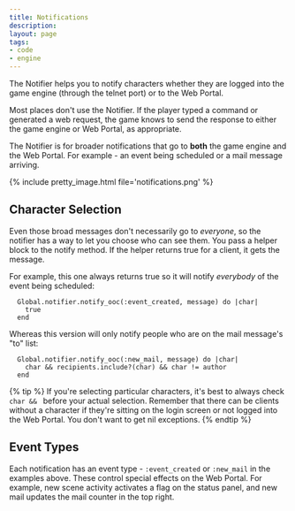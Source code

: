 ```yaml
---
title: Notifications
description:
layout: page
tags: 
- code
- engine
---
```


The Notifier helps you to notify characters whether they are logged into the game engine (through the telnet port) or to the Web Portal. 

Most places don't use the Notifier.  If the player typed a command or generated a web request, the game knows to send the response to either the game engine or Web Portal, as appropriate.

The Notifier is for broader notifications that go to **both** the game engine and the Web Portal.  For example - an event being scheduled or a mail message arriving.

{% include pretty_image.html file='notifications.png' %}

## Character Selection

Even those broad messages don't necessarily go to _everyone_, so the notifier has a way to let you choose who can see them.  You pass a helper block to the notify method.  If the helper returns true for a client, it gets the message. 

For example, this one always returns true so it will notify _everybody_ of the event being scheduled:

      Global.notifier.notify_ooc(:event_created, message) do |char|
        true
      end

Whereas this version will only notify people who are on the mail message's "to" list:

      Global.notifier.notify_ooc(:new_mail, message) do |char|
        char && recipients.include?(char) && char != author
      end

{% tip %} 
If you're selecting particular characters, it's best to always check  `char && `  before your actual selection.  Remember that there can be clients without a character if they're sitting on the login screen or not logged into the Web Portal.   You don't want to get nil exceptions.
{% endtip %}

## Event Types

Each notification has an event type - `:event_created` or `:new_mail` in the examples above.  These control special effects on the Web Portal.  For example, new scene activity activates a flag on the status panel, and new mail updates the mail counter in the top right.
